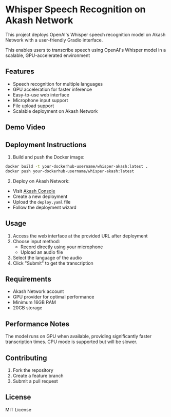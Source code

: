 # Whisper Speech Recognition on Akash Network

This project deploys OpenAI's Whisper speech recognition model on Akash Network with a user-friendly Gradio interface.

 This enables users to transcribe speech using OpenAI's Whisper model in a scalable, GPU-accelerated environment

## Features

- Speech recognition for multiple languages
- GPU acceleration for faster inference
- Easy-to-use web interface
- Microphone input support
- File upload support
- Scalable deployment on Akash Network

## Demo Video 

## Deployment Instructions

1. Build and push the Docker image:
```bash
docker build -t your-dockerhub-username/whisper-akash:latest .
docker push your-dockerhub-username/whisper-akash:latest
```

2. Deploy on Akash Network:
- Visit [Akash Console](https://console.akash.network)
- Create a new deployment
- Upload the `deploy.yaml` file
- Follow the deployment wizard

## Usage

1. Access the web interface at the provided URL after deployment
2. Choose input method:
   - Record directly using your microphone
   - Upload an audio file
3. Select the language of the audio
4. Click "Submit" to get the transcription

## Requirements

- Akash Network account
- GPU provider for optimal performance
- Minimum 16GB RAM
- 20GB storage

## Performance Notes

The model runs on GPU when available, providing significantly faster transcription times. CPU mode is supported but will be slower.

## Contributing

1. Fork the repository
2. Create a feature branch
3. Submit a pull request

## License

MIT License 
